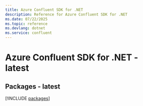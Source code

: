 ```yaml
---
title: Azure Confluent SDK for .NET
description: Reference for Azure Confluent SDK for .NET
ms.date: 07/22/2025
ms.topic: reference
ms.devlang: dotnet
ms.service: confluent
---
```

# Azure Confluent SDK for .NET - latest
## Packages - latest
[!INCLUDE [packages](confluent-index.md)]